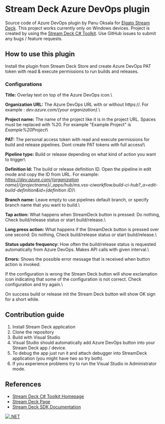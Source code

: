 # Stream Deck Azure DevOps plugin

Source code of Azure DevOps plugin by Panu Oksala for [Elgato Stream Deck][Stream Deck]. This project works currently only on Windows devices.
Project is created by using the [Stream Deck C# Toolkit][Stream Deck C# Toolkit Homepage].
Use GitHub issues to submit any bugs / feature requests.

## How to use this plugin

Install the plugin from Stream Deck Store and create Azure DevOps PAT token with read & execute permissions to run builds and releases.

### Configurations

**Title:** Overlay text on top of the Azure DevOps icon.\

**Organization URL:** The Azure DevOps URL with or without https://. For example : *dev.azure.com/{your organization}.*\

**Project name:** The name of the project like it is in the project URL. Spaces must be replaced with %20. For example "Example Project" is *Example%20Project*\

**PAT:** The personal access token with read and execute permissions for build and release pipelines. Dont create PAT tokens with full access!\

**Pipeline type:** Build or release depending on what kind of action you want to trigger\

**Definition Id:** The build or release definition ID. Open the pipeline in edit mode and copy the ID from URL. For example: *https://dev.azure.com/{organization name}/{projectname}/_apps/hub/ms.vss-ciworkflow.build-ci-hub?_a=edit-build-definition&id={definition ID}*\

**Branch name:** Leave empty to use pipelines default branch, or specify branch name that you want to build.\

**Tap action:** What happens when StreamDeck button is pressed: Do nothing, Check build/release status or start build/release.\

**Long press action:** What happens if the StreamDeck button is pressed over one second: Do nothing, Check build/release status or start build/release.\

**Status update frequency:** How often the build/release status is requested automatically from Azure DevOps. Makes API calls with given interval.\

**Errors:** Shows the possible error message that is received when button action is invoked.

If the configuration is wrong the Stream Deck button will show exclamation icon indicating that some of the configuration is not correct. Check configuration and try again.\

On success build or release init the Stream Deck button will show OK sign for a short while.

## Contribution guide

1. Install Stream Deck application
2. Clone the repository
3. Build with Visual Studio
4. Visual Studio should automatically add Azure DevOps button into your Stream Deck app / device.
5. To debug the app just run it and attach debugger into StreamDeck application (you might have two so try both).
6. If you experience problems try to run the Visual Studio in Administrator mode.


## References

* [Stream Deck C# Toolkit Homepage](https://github.com/FritzAndFriends/StreamDeckToolkit)
* [Stream Deck Page][Stream Deck]
* [Stream Deck SDK Documentation][Stream Deck SDK]

<!-- References -->
[Stream Deck]: https://www.elgato.com/en/gaming/stream-deck "Elgato's Stream Deck landing page for the hardware, software, and SDK"
[Stream Deck C# Toolkit Homepage]: https://github.com/FritzAndFriends/StreamDeckToolkit "C# Stream Deck library"
[Stream Deck software]: https://www.elgato.com/gaming/downloads "Download the Stream Deck software"
[Stream Deck SDK]: https://developer.elgato.com/documentation/stream-deck "Elgato's online SDK documentation"
[Style Guide]: https://developer.elgato.com/documentation/stream-deck/sdk/style-guide/ "The Stream Deck SDK Style Guide"
[Manifest file]: https://developer.elgato.com/documentation/stream-deck/sdk/manifest "Definition of elements in the manifest.json file"


[![.NET](https://github.com/panuoksala/streamdeck-azuredevops-plugin/actions/workflows/dotnet.yml/badge.svg?branch=master)](https://github.com/panuoksala/streamdeck-azuredevops-plugin/actions/workflows/dotnet.yml)
